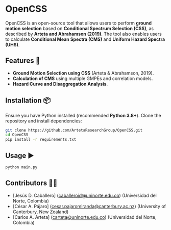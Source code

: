 # OpenCSS

OpenCSS is an open-source tool that allows users to perform **ground motion selection** based on **Conditional Spectrum Selection (CSS)**, as described by **Arteta and Abrahamson (2019)**. The tool also enables users to calculate **Conditional Mean Spectra (CMS)** and **Uniform Hazard Spectra (UHS)**.

## Features 🚀

- **Ground Motion Selection using CSS** (Arteta & Abrahamson, 2019).
- **Calculation of CMS** using multiple GMPEs and correlation models.
- **Hazard Curve and Disaggregation Analysis**.

## Installation 📦

Ensure you have Python installed (recommended **Python 3.8+**). Clone the repository and install dependencies:

```bash
git clone https://github.com/ArtetaResearchGroup/OpenCSS.git
cd OpenCSS
pip install -r requirements.txt
```
## Usage ▶️
```bash
python main.py
```
## Contributors 👨‍💻
* [Jesús D. Caballero] (caballerojd@uninorte.edu.co) (Universidad del Norte, Colombia) 
* [César A. Pájaro] (cesar.pajaromiranda@canterbury.ac.nz) (University of Canterbury, New Zealand)
* [Carlos A. Arteta] (carteta@uninorte.edu.co) (Universidad del Norte, Colombia)
